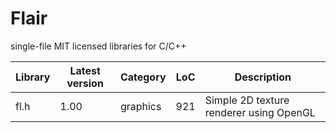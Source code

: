 # Flair

single-file MIT licensed libraries for C/C++ 

|Library | Latest version | Category | LoC | Description|
|---|---|---|---|---|
| fl.h | 1.00 | graphics | 921 | Simple 2D texture renderer using OpenGL |